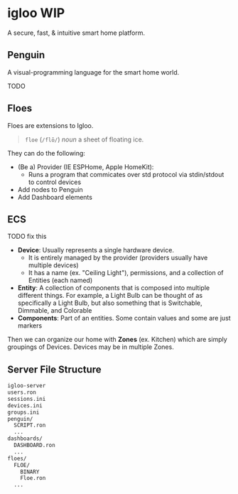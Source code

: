 # igloo WIP

A secure, fast, & intuitive smart home platform.

## Penguin
A visual-programming language for the smart home world.

TODO

## Floes
Floes are extensions to Igloo.

> `floe` (`/flō/`)
> _noun_
> a sheet of floating ice.

They can do the following:
 - (Be a) Provider (IE ESPHome, Apple HomeKit):
   - Runs a program that commicates over std protocol via stdin/stdout to control devices
 - Add nodes to Penguin
 - Add Dashboard elements

## ECS
TODO fix this

 - **Device**: Usually represents a single hardware device.
   - It is entirely managed by the provider (providers usually have multiple devices)
   - It has a name (ex. "Ceiling Light"), permissions, and a collection of Entities (each named)
 - **Entity**: A collection of components that is composed into multiple different things. For example, a Light Bulb can be thought of as specifically a Light Bulb, but also something that is Switchable, Dimmable, and Colorable
 - **Components**: Part of an entities. Some contain values and some are just markers

Then we can organize our home with **Zones** (ex. Kitchen) which are simply groupings of Devices.
Devices may be in multiple Zones.


## Server File Structure
```bash
igloo-server
users.ron
sessions.ini
devices.ini
groups.ini
penguin/
  SCRIPT.ron
  ...
dashboards/
  DASHBOARD.ron
  ...
floes/
  FLOE/
    BINARY
    Floe.ron
  ...
```
